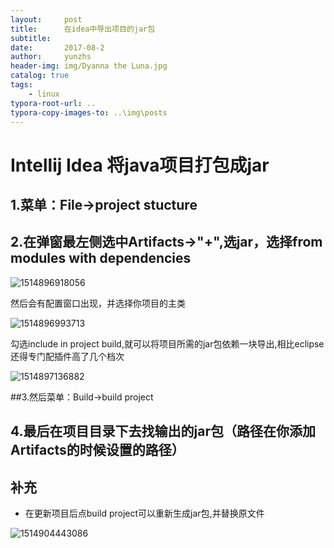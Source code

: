 ```yaml
---
layout:     post
title:      在idea中导出项目的jar包
subtitle:   
date:       2017-08-2
author:     yunzhs
header-img: img/Dyanna the Luna.jpg
catalog: true
tags:
    - linux
typora-root-url: ..
typora-copy-images-to: ..\img\posts
---
```


# Intellij Idea 将java项目打包成jar

## 1.菜单：File->project stucture

## 2.在弹窗最左侧选中Artifacts->"+",选jar，选择from modules with dependencies

![1514896918056](/img/posts/1514896918056.png)

然后会有配置窗口出现，并选择你项目的主类

![1514896993713](/img/posts/1514896993713.png)

勾选include in project build,就可以将项目所需的jar包依赖一块导出,相比eclipse还得专门配插件高了几个档次

![1514897136882](/img/posts/1514897136882.png)

##3.然后菜单：Build->build project

## 4.最后在项目目录下去找输出的jar包（路径在你添加Artifacts的时候设置的路径）

## 补充

- 在更新项目后点build project可以重新生成jar包,并替换原文件

![1514904443086](/img/posts/1514904443086.png)